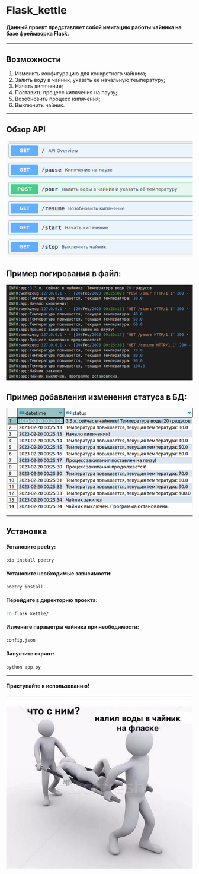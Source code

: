 # Flask_kettle

#### Данный проект представляет собой имитацию работы чайника на базе фреймворка Flask.
___
## Возможности
1. Изменить конфигурацию для конкретного чайника;
2. Залить воду в чайник, указать ее начальную температуру;
3. Начать кипячение;
4. Поставить процесс кипячения на паузу;
5. Возобновить процесс кипячения;
6. Выключить чайник.
___
## Обзор API

![img_1.png](images/1.png)

## Пример логирования в файл:

![img_2.png](images/2.png)

## Пример добавления изменения статуса в БД:

![img_3.png](images/3.png)

___

## Установка

#### Установите poetry:

```bash
pip install poetry
```

#### Установите необходимые зависимости:

```bash
poetry install .
```

#### Перейдите в директорию проекта: 

```bash
cd flask_kettle/
```

#### Измените параметры чайника при неободимости:

```bash
config.json
```

#### Запустите скрипт:

```bash
python app.py
```
___

#### Приступайте к использованию!
___
![img_4.png](images/4.png)
